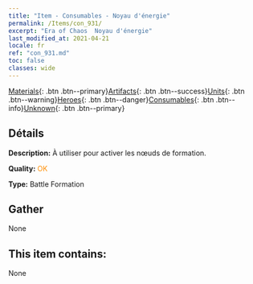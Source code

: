 ```yaml
---
title: "Item - Consumables - Noyau d'énergie"
permalink: /Items/con_931/
excerpt: "Era of Chaos  Noyau d'énergie"
last_modified_at: 2021-04-21
locale: fr
ref: "con_931.md"
toc: false
classes: wide
---
```

 [Materials](/fr/Items/){: .btn .btn--primary}[Artifacts](/fr/Items/Artifacts/){: .btn .btn--success}[Units](/fr/Items/Units/){: .btn .btn--warning}[Heroes](/fr/Items/Heroes/){: .btn .btn--danger}[Consumables](/fr/Items/Consumables/){: .btn .btn--info}[Unknown](/fr/Items/Unknown/){: .btn .btn--primary}

## Détails
 **Description:** À utiliser pour activer les nœuds de formation.

 **Quality:** <span style="color: #FF8C00">OK</span>

 **Type:** Battle Formation

## Gather

  None

## This item contains:

  None

